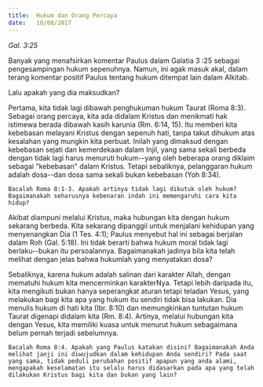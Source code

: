 ```yaml
---
title:  Hukum dan Orang Percaya
date:   10/08/2017
---
```


_Gal. 3:25_

Banyak yang menafsirkan komentar Paulus dalam Galatia 3 :25 sebagai pengesampingan hukum sepenuhnya. Namun, ini agak masuk akal, dalam terang komentar positif Paulus tentang hukum ditempat lain dalam Alkitab.

Lalu apakah yang dia maksudkan?

Pertama, kita tidak lagi dibawah penghukuman hukum Taurat (Roma 8:3). Sebagai orang percaya, kita ada didalam Kristus dan menikmati hak istimewa berada dibawah kasih karunia (Rm. 6:14, 15). Itu memberi kita kebebasan melayani Kristus dengan sepenuh hati, tanpa takut dihukum atas kesalahan yang mungkin kita perbuat. Inilah yang dimaksud dengan kebebasan sejati dan kemerdekaan dalam Injil, yang sama sekali berbeda dengan tidak lagi harus menuruti hukum--yang oleh beberapa orang diklaim sebagai "kebebasan" dalam Kristus. Tetapi sebaliknya, pelanggaran hukum adalah dosa--dan dosa sama sekali bukan kebebasan (Yoh 8:34).

`Bacalah Roma 8:1-3. Apakah artinya tidak lagi dikutuk oleh hukum? Bagaimanakah seharusnya kebenaran indah ini memengaruhi cara kita hidup?`

Akibat diampuni melalui Kristus, maka hubungan kita dengan hukum sekarang berbeda. Kita sekarang dipanggil untuk menjalani kehidupan yang menyenangkan Dia (1 Tes. 4:1); Paulus menyebut hal ini sebagai berjalan dalam Roh (Gal. 5:18). Ini tidak berarti bahwa hukum moral tidak lagi berlaku--bukan itu persoalannya. Bagaimanakah jadinya bila kita telah melihat dengan jelas bahwa hukumlah yang menyatakan dosa?

Sebaliknya, karena hukum adalah salinan dari karakter Allah, dengan mematuhi hukum kita mencerminkan karakterNya. Tetapi lebih daripada itu, kita mengikuti bukan hanya seperangkat aturan tetapi teladan Yesus, yang melakukan bagi kita apa yang hukum itu sendiri tidak bisa lakukan. Dia menulis hukum di hati kita (Ibr. 8:10) dan memungkinkan tuntutan hukum Taurat digenapi didalam kita (Rm. 8:4). Artinya, melalui hubungan kita dengan Yesus, kita memiliki kuasa untuk menurut hukum sebagaimana belum pernah terjadi sebelumnya.

`Bacalah Roma 8:4. Apakah yang Paulus katakan disini? Bagaimanakah Anda melihat janji ini diwujudkan dalam kehidupan Anda sendiri? Pada saat yang sama, tidak peduli perubahan positif apapun yang anda alami, mengapakah keselamatan itu selalu harus didasarkan pada apa yang telah dilakukan Kristus bagi kita dan bukan yang lain?`
